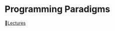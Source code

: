 # Programming Paradigms
🔖[Lectures](https://github.com/ioanachelaru/Software-Engineering-Masters/tree/master/Programming%20Paradigms/Lectures)
